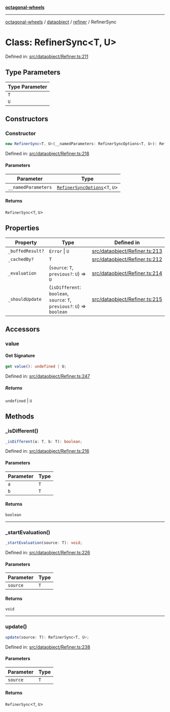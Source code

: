 [**octagonal-wheels**](../../../../../../README.md)

***

[octagonal-wheels](../../../../../../globals.md) / [dataobject](../../../README.md) / [refiner](../README.md) / RefinerSync

# Class: RefinerSync\<T, U\>

Defined in: [src/dataobject/Refiner.ts:211](https://github.com/vrtmrz/octagonal-wheels/blob/main/src/dataobject/Refiner.ts#L211)

## Type Parameters

| Type Parameter |
| ------ |
| `T` |
| `U` |

## Constructors

### Constructor

```ts
new RefinerSync<T, U>(__namedParameters: RefinerSyncOptions<T, U>): RefinerSync<T, U>;
```

Defined in: [src/dataobject/Refiner.ts:218](https://github.com/vrtmrz/octagonal-wheels/blob/main/src/dataobject/Refiner.ts#L218)

#### Parameters

| Parameter | Type |
| ------ | ------ |
| `__namedParameters` | [`RefinerSyncOptions`](../interfaces/RefinerSyncOptions.md)\<`T`, `U`\> |

#### Returns

`RefinerSync`\<`T`, `U`\>

## Properties

| Property | Type | Defined in |
| ------ | ------ | ------ |
| <a id="_buffedresult"></a> `_buffedResult?` | `Error` \| `U` | [src/dataobject/Refiner.ts:213](https://github.com/vrtmrz/octagonal-wheels/blob/main/src/dataobject/Refiner.ts#L213) |
| <a id="_cachedby"></a> `_cachedBy?` | `T` | [src/dataobject/Refiner.ts:212](https://github.com/vrtmrz/octagonal-wheels/blob/main/src/dataobject/Refiner.ts#L212) |
| <a id="_evaluation"></a> `_evaluation` | (`source`: `T`, `previous?`: `U`) => `U` | [src/dataobject/Refiner.ts:214](https://github.com/vrtmrz/octagonal-wheels/blob/main/src/dataobject/Refiner.ts#L214) |
| <a id="_shouldupdate"></a> `_shouldUpdate` | (`isDifferent`: `boolean`, `source`: `T`, `previous?`: `U`) => `boolean` | [src/dataobject/Refiner.ts:215](https://github.com/vrtmrz/octagonal-wheels/blob/main/src/dataobject/Refiner.ts#L215) |

## Accessors

### value

#### Get Signature

```ts
get value(): undefined | U;
```

Defined in: [src/dataobject/Refiner.ts:247](https://github.com/vrtmrz/octagonal-wheels/blob/main/src/dataobject/Refiner.ts#L247)

##### Returns

`undefined` \| `U`

## Methods

### \_isDifferent()

```ts
_isDifferent(a: T, b: T): boolean;
```

Defined in: [src/dataobject/Refiner.ts:216](https://github.com/vrtmrz/octagonal-wheels/blob/main/src/dataobject/Refiner.ts#L216)

#### Parameters

| Parameter | Type |
| ------ | ------ |
| `a` | `T` |
| `b` | `T` |

#### Returns

`boolean`

***

### \_startEvaluation()

```ts
_startEvaluation(source: T): void;
```

Defined in: [src/dataobject/Refiner.ts:226](https://github.com/vrtmrz/octagonal-wheels/blob/main/src/dataobject/Refiner.ts#L226)

#### Parameters

| Parameter | Type |
| ------ | ------ |
| `source` | `T` |

#### Returns

`void`

***

### update()

```ts
update(source: T): RefinerSync<T, U>;
```

Defined in: [src/dataobject/Refiner.ts:238](https://github.com/vrtmrz/octagonal-wheels/blob/main/src/dataobject/Refiner.ts#L238)

#### Parameters

| Parameter | Type |
| ------ | ------ |
| `source` | `T` |

#### Returns

`RefinerSync`\<`T`, `U`\>
